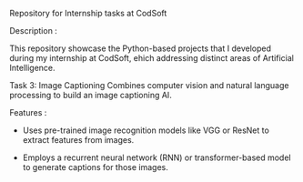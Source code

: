 Repository for Internship tasks at CodSoft


Description : 

This repository showcase the Python-based projects that I developed during my internship at CodSoft, ehich addressing distinct areas of Artificial Intelligence.


Task 3: Image Captioning
Combines computer vision and natural language processing to build an image captioning AI.

Features : 
- Uses pre-trained image recognition models like VGG or ResNet to extract features from images.
          
- Employs a recurrent neural network (RNN) or transformer-based model to generate captions for those images.

